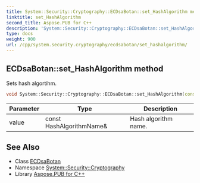 ```yaml
---
title: System::Security::Cryptography::ECDsaBotan::set_HashAlgorithm method
linktitle: set_HashAlgorithm
second_title: Aspose.PUB for C++
description: 'System::Security::Cryptography::ECDsaBotan::set_HashAlgorithm method. Sets hash algortihm in C++.'
type: docs
weight: 900
url: /cpp/system.security.cryptography/ecdsabotan/set_hashalgorithm/
---
```

## ECDsaBotan::set_HashAlgorithm method


Sets hash algortihm.

```cpp
void System::Security::Cryptography::ECDsaBotan::set_HashAlgorithm(const HashAlgorithmName &value)
```


| Parameter | Type | Description |
| --- | --- | --- |
| value | const HashAlgorithmName\& | Hash algorithm name. |

## See Also

* Class [ECDsaBotan](../)
* Namespace [System::Security::Cryptography](../../)
* Library [Aspose.PUB for C++](../../../)
